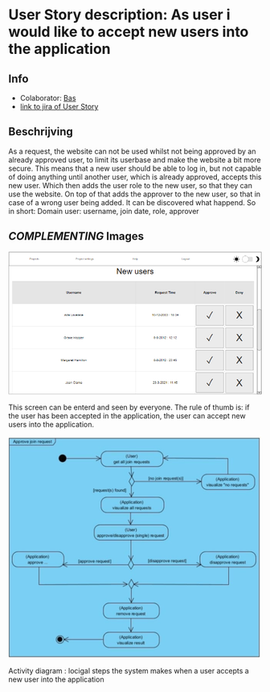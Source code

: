 # User Story description: As user i would like to accept new users into the application

## Info
* Colaborator: [Bas](https://github.com/webbasedcode/documentation/blob/main/doc/members/Bas.md)
* [link to jira of User Story](https://codelaborative.atlassian.net/browse/COD-121)


## Beschrijving 
As a request, the website can not be used whilst not being approved by an already approved user, to limit its userbase and make the website a bit more secure. This means that a new user should be able to log in, but not capable of doing anything until another user, which is already approved, accepts this new user. Which then adds the user role to the new user, so that they can use the website. On top of that adds the approver to the new user, so that in case of a wrong user being added. It can be discovered what happend. So in short: Domain user: username, join date, role, approver


<!-- ## Steps
precondtion: {precondition}
1. {step 1}
2. {step 2}
    1. {step 2.1}
    2. {step 2.2}
3. {step 3}
...

> voorbeeld:
> 
> Precondition: Logged in, authorized, within project.
> 1. Programmer selects terminal
> 2. Programmer enters text
> 3. Programmer sends run command
> 4. System checks text for illegal statements
>     1. System returns error for found illegal statements
>     2. System skips execute  
> 5. System executes text
> 6. Programmer receives result
> 	  1. Feedback from Linux terminal
> 	  2. Error for illegal statements
> 	  3. Error for runtime exception
> 
> * Any time, the connection with back-end is lost:
> 	  1. System display error message
> 	  2. System try to reload connection -->


## *COMPLEMENTING* Images
![link to image adding new users to the application image](https://github.com/webbasedcode/documentation/blob/main/doc/wireframes/newuserspage.png)

This screen can be enterd and seen by everyone. The rule of thumb is: if the user has been accepted in the application, the user can accept new users into the application.

![link to image of Activity diagram of accepting a new user into the application](https://github.com/webbasedcode/documentation/blob/main/doc/model/activity_diagram/approve_join_request.png)

Activity diagram : locigal steps the system makes when a user accepts a new user into the application

<!-- ## *EXTRA* Code
```{coding language}
{code} 
```

> voorbeeld: 
> ```js
> function onload() {
>        let user = window.location.href.replace("http://localhost:3000/login", "");
>        if (user.length > 6) {
>            store.dispatch(userToken(user.replace("?user=", "")));
>            redirect();
>        } 
>    }
> ``` -->
